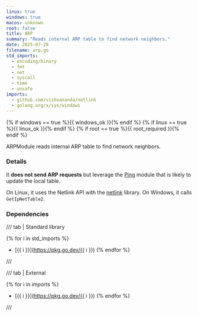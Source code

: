 ```yaml
---
linux: true
windows: true
macos: unknown
root: false
title: ARP
summary: "Reads internal ARP table to find network neighbors."
date: 2025-07-28
filename: arp.go
std_imports:
  - encoding/binary
  - fmt
  - net
  - syscall
  - time
  - unsafe
imports:
  - github.com/vishvananda/netlink
  - golang.org/x/sys/windows
---
```


{% if windows == true %}{{ windows_ok }}{% endif %}
{% if linux == true %}{{ linux_ok }}{% endif %}
{% if root == true %}{{ root_required }}{% endif %}

ARPModule reads internal ARP table to find network neighbors.

### Details
 It **does not send ARP requests** but leverage the [Ping] module that is likely to update the local table.

On Linux, it uses the Netlink API with the [netlink](https://github.com/vishvananda/netlink1) library. On Windows, it calls `GetIpNetTable2`.

[Ping]: ping.md

### Dependencies

/// tab | Standard library

{% for i in std_imports %}
- [{{ i }}](https://pkg.go.dev/{{ i }})
{% endfor %}

///

/// tab | External

{% for i in imports %}
- [{{ i }}](https://pkg.go.dev/{{ i }})
{% endfor %}

///
